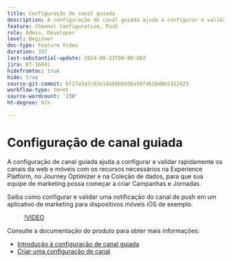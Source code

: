```yaml
---
title: Configuração de canal guiada
description: A configuração de canal guiada ajuda a configurar e validar rapidamente os canais da web e móveis com os recursos necessários na Experience Platform, no Journey Optimizer e na Coleção de dados, para que sua equipe de marketing possa começar a criar Campanhas e Jornadas. Saiba como configurar e validar uma notificação do canal de push em um aplicativo de marketing para dispositivos móveis iOS de exemplo.
feature: Channel Configuration, Push
role: Admin, Developer
level: Beginner
doc-type: Feature Video
duration: 337
last-substantial-update: 2024-08-23T00:00:00Z
jira: KT-16041
hidefromtoc: true
hide: true
source-git-commit: bf17a3a7c03e1da68bb938a58fd626d0e5322425
workflow-type: tm+mt
source-wordcount: '138'
ht-degree: 91%

---
```



# Configuração de canal guiada

A configuração de canal guiada ajuda a configurar e validar rapidamente os canais da web e móveis com os recursos necessários na Experience Platform, no Journey Optimizer e na Coleção de dados, para que sua equipe de marketing possa começar a criar Campanhas e Jornadas. 

Saiba como configurar e validar uma notificação do canal de push em um aplicativo de marketing para dispositivos móveis iOS de exemplo.

>[!VIDEO](https://video.tv.adobe.com/v/3433053/?learn=on)

Consulte a documentação do produto para obter mais informações:

* [Introdução à configuração de canal guiada](https://experienceleague.adobe.com/docs/journey-optimizer/using/configuration/guided-setup/set-mobile-config.html)
* [Criar uma configuração de canal](https://experienceleague.adobe.com/docs/journey-optimizer/using/configuration/guided-setup/create-channel-set-up.html)
